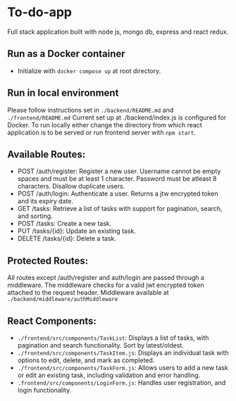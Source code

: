 # To-do-app
Full stack application built with node js, mongo db, express and react redux.

## Run as a Docker container

* Initialize with `docker compose up` at root directory.

## Run in local environment
Please follow instructions set in ```./backend/README.md``` and ```./frontend/README.md```
Current set up at ./backend/index.js is configured for Docker. To run locally either change the directory from which react application is to be served or run frontend server with ```npm start```.

## Available Routes:
* POST /auth/register: Register a new user. Username cannot be empty spaces and must be at least 1 character. Password must be atleast 8 characters. Disallow duplicate users.
* POST /auth/login: Authenticate a user. Returns a jtw encrypted token and its expiry date.
* GET /tasks: Retrieve a list of tasks with support for pagination, search, and sorting.
* POST /tasks: Create a new task. 
* PUT /tasks/{id}: Update an existing task. 
* DELETE /tasks/{id}: Delete a task.
 
## Protected Routes:
All routes except /auth/register and auth/login are passed through a middleware.
The middleware checks for a valid jwt encrypted token attached to the request header.
Middleware available at ```./backend/middleware/authMiddleware```

## React Components:
* ```./frontend/src/components/TaskList```: Displays a list of tasks, with pagination and search functionality. Sort by latest/oldest.
* ```./frontend/src/components/TaskItem.js```: Displays an individual task with options to edit, delete, and
mark as completed.
* ```./frontend/src/components/TaskForm.js```: Allows users to add a new task or edit an existing task,
including validation and error handling.
* ```.frontend/src/components/LoginForm.js```: Handles user registration, and login functionality.





